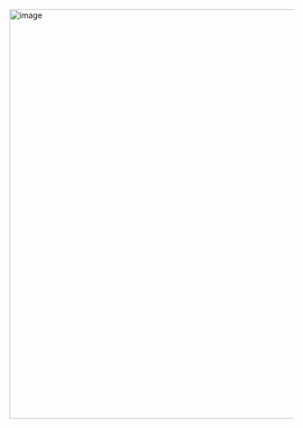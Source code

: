 <img width="1325" height="727" alt="image" src="https://github.com/user-attachments/assets/f0dcf0cd-20cd-4de4-8335-2edbbda90072" />
